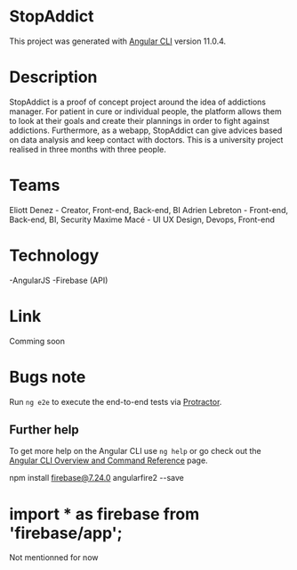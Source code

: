 # StopAddict

This project was generated with [Angular CLI](https://github.com/angular/angular-cli) version 11.0.4.

# Description 

StopAddict is a proof of concept project around the idea of addictions manager. For patient in cure or individual people, the platform allows them to look at their goals and create their plannings in order to fight against addictions. Furthermore, as a webapp, StopAddict can give advices based on data analysis and keep contact with doctors. This is a university project realised in three months with three people.

# Teams

Eliott Denez - Creator, Front-end, Back-end, BI
Adrien Lebreton - Front-end, Back-end, BI, Security
Maxime Macé - UI UX Design, Devops, Front-end

# Technology

-AngularJS 
-Firebase (API)

# Link

Comming soon

# Bugs note

Run `ng e2e` to execute the end-to-end tests via [Protractor](http://www.protractortest.org/).

## Further help

To get more help on the Angular CLI use `ng help` or go check out the [Angular CLI Overview and Command Reference](https://angular.io/cli) page.


npm install firebase@7.24.0 angularfire2 --save

import * as firebase from 'firebase/app';
=======
Not mentionned for now

